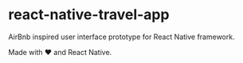 # react-native-travel-app
AirBnb inspired user interface prototype for React Native framework.



Made with ❤️ and React Native.
